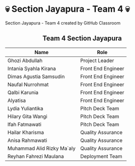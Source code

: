# 💀 Section Jayapura - Team 4 💀
Section Jayapura - Team 4 created by GitHub Classroom

## <div align="center"> Team 4 Section Jayapura
| Name                        | Role                |
|-----------------------------| --------------------|
| Ghozi Abdullah              | Project Leader      |
| Intania Syahla Kirana       | Front End Engineer  |
| Dimas Agustia Samsudin      | Front End Engineer  |
| Naufal Nurrohmat            | Front End Engineer  |
| Qalbi Karunia               | Front End Engineer  |
| Alyatisa                    | Front End Engineer  |
| Lydia Yuliantika            | Pitch Deck Team     |
| Hilary Gita Wangi           | Pitch Deck Team     |
| Ifah Fatmawati              | Pitch Deck Team     |
| Hailar Kharisma             | Quality Assurance   |
| Anisa Rahmawati             | Quality Assurance   |
| Muhammad Alid Rizky Ma`aly  | Quality Assurance   |
| Reyhan Fahrezi Maulana      | Deployment Team     |
